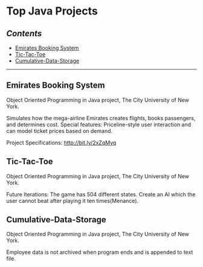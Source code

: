 # Top Java Projects

## *Contents*
* [Emirates Booking System](#Emirates-Booking-System)
* [Tic-Tac-Toe](Tic-Tac-Toe])
* [Cumulative-Data-Storage](Cumulative-Data-Storage)

---
## Emirates Booking System
Object Oriented Programming in Java project, The City University of New York.

Simulates how the mega-airline Emirates creates flights, books passengers, and determines cost. Special features: Priceline-style user interaction and can model ticket prices based on demand.

Project Specifications: http://bit.ly/2xZqMyq


## Tic-Tac-Toe

Object Oriented Programming in Java project, The City University of New York.

Future Iterations: The game has 504 different states. Create an AI which the user cannot beat after playing it ten times(Menance).

## Cumulative-Data-Storage
Object Oriented Programming in Java project, The City University of New York.

Employee data is not archived when program ends and is appended to text file.
